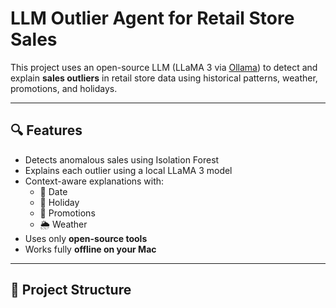 # LLM Outlier Agent for Retail Store Sales

This project uses an open-source LLM (LLaMA 3 via [Ollama](https://ollama.com)) to detect and explain **sales outliers** in retail store data using historical patterns, weather, promotions, and holidays.

---

## 🔍 Features

- Detects anomalous sales using Isolation Forest
- Explains each outlier using a local LLaMA 3 model
- Context-aware explanations with:
  - 📅 Date
  - 🎉 Holiday
  - 📣 Promotions
  - 🌦️ Weather
- Uses only **open-source tools**
- Works fully **offline on your Mac**

---

## 📁 Project Structure

